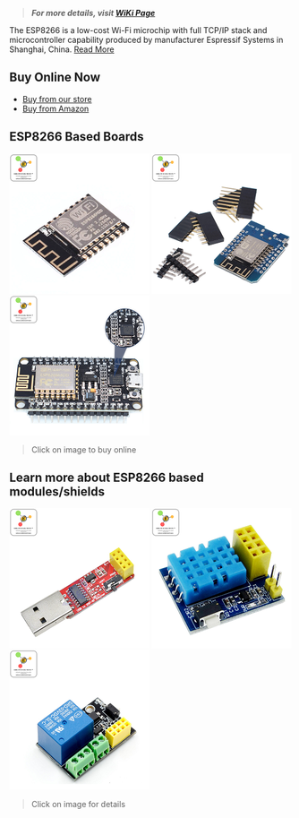 > **_For more details, visit [WiKi Page](https://github.com/Erratums/ESP8266/wiki)_**    

The ESP8266 is a low-cost Wi-Fi microchip with full TCP/IP stack and microcontroller capability produced by manufacturer Espressif Systems in Shanghai, China. [Read More](https://github.com/Erratums/ESP8266/wiki)

## Buy Online Now
* [Buy from our store](https://erratums.com/ocart2/)
* [Buy from Amazon](https://www.amazon.in/s?me=A3HAGIAPX2OISQ)

## ESP8266 Based Boards   
[![ESP8266 Core](https://github.com/Erratums/ESP8266/blob/master/images/esp8266.png)](https://erratums.com/ocart2/index.php?route=product/product&product_id=86)     [![Wemos D1 Mini](https://github.com/Erratums/ESP8266/blob/master/images/wemos-d1-mini.png)](https://erratums.com/ocart2/index.php?route=product/product&product_id=59)     [![NodeMCU](https://github.com/Erratums/ESP8266/blob/master/images/nodemcu.png)](https://erratums.com/ocart2/index.php?route=product/product&product_id=87)      
> Click on image to buy online

## Learn more about ESP8266 based modules/shields    
[![](https://github.com/Erratums/ESP8266/blob/master/images/esp01-progrm.png)](https://github.com/Erratums/ESP8266/wiki/How-to-program-ESP01S)     [![](https://github.com/Erratums/ESP8266/blob/master/images/esp01s-dht11.png)](https://github.com/Erratums/ESP8266/wiki/ESP01S-DHT11-Module)     [![](https://github.com/Erratums/ESP8266/blob/master/images/esp01-relay-1-1.png)](https://github.com/Erratums/ESP8266/wiki/Single-Channel-Relay-Module)    
> Click on image for details    

